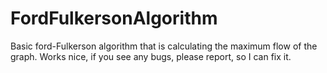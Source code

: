 # FordFulkersonAlgorithm
Basic ford-Fulkerson algorithm that is calculating the maximum flow of the graph. Works nice, if you see any bugs, please report, so I can fix it. 
